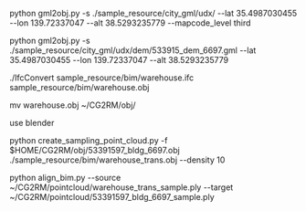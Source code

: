 python gml2obj.py -s ./sample_resource/city_gml/udx/ --lat 35.4987030455 --lon 139.72337047 --alt 38.5293235779 --mapcode_level third

python gml2obj.py -s ./sample_resource/city_gml/udx/dem/533915_dem_6697.gml --lat 35.4987030455 --lon 139.72337047 --alt 38.5293235779

./IfcConvert sample_resource/bim/warehouse.ifc sample_resource/bim/warehouse.obj

mv warehouse.obj ~/CG2RM/obj/

use blender

python create_sampling_point_cloud.py -f $HOME/CG2RM/obj/53391597_bldg_6697.obj ./sample_resource/bim/warehouse_trans.obj --density 10

python align_bim.py --source ~/CG2RM/pointcloud/warehouse_trans_sample.ply --target ~/CG2RM/pointcloud/53391597_bldg_6697_sample.ply 


